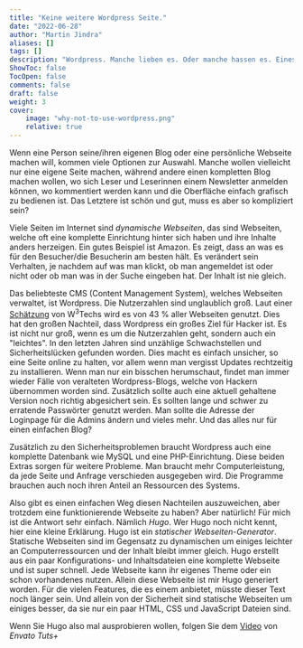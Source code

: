 ```yaml
---
title: "Keine weitere Wordpress Seite."
date: "2022-06-28"
author: "Martin Jindra"
aliases: []
tags: []
description: "Wordpress. Manche lieben es. Oder manche hassen es. Eines steht fest, es ist sehr weit verbreitet."
ShowToc: false
TocOpen: false
comments: false
draft: false
weight: 3
cover:
    image: "why-not-to-use-wordpress.png"
    relative: true
---
```


Wenn eine Person seine/ihren eigenen Blog oder eine persönliche Webseite machen will, kommen viele Optionen zur Auswahl. Manche wollen vielleicht nur eine eigene Seite machen, während andere einen kompletten Blog machen wollen, wo sich Leser und Leserinnen einem Newsletter anmelden können, wo kommentiert werden kann und die Oberfläche einfach grafisch zu bedienen ist. Das Letztere ist schön und gut, muss es aber so kompliziert sein?

Viele Seiten im Internet sind _dynamische Webseiten_, das sind Webseiten, welche oft eine komplette Einrichtung hinter sich haben und ihre Inhalte anders herzeigen. Ein gutes Beispiel ist Amazon. Es zeigt, dass an was es für den Besucher/die Besucherin am besten hält. Es verändert sein Verhalten, je nachdem auf was man klickt, ob man angemeldet ist oder nicht oder ob man was in der Suche eingeben hat. Der Inhalt ist nie gleich.

Das beliebteste CMS (Content Management System), welches Webseiten verwaltet, ist Wordpress. Die Nutzerzahlen sind unglaublich groß. Laut einer [Schätzung](https://w3techs.com/technologies/overview/content_management) von W<sup>3</sup>Techs wird es von 43 % aller Webseiten genutzt. Dies hat den großen Nachteil, dass Wordpress ein großes Ziel für Hacker ist. Es ist nicht nur groß, wenn es um die Nutzerzahlen geht, sondern auch ein "leichtes". In den letzten Jahren sind unzählige Schwachstellen und Sicherheitslücken gefunden worden. Dies macht es einfach unsicher, so eine Seite online zu halten, vor allem wenn man vergisst Updates rechtzeitig zu installieren. Wenn man nur ein bisschen herumschaut, findet man immer wieder Fälle von veralteten Wordpress-Blogs, welche von Hackern übernommen worden sind. Zusätzlich sollte auch eine aktuell gehaltene Version noch richtig abgesichert sein. Es sollten lange und schwer zu erratende Passwörter genutzt werden. Man sollte die Adresse der Loginpage für die Admins ändern und vieles mehr. Und das alles nur für einen einfachen Blog?

Zusätzlich zu den Sicherheitsproblemen braucht Wordpress auch eine komplette Datenbank wie MySQL und eine PHP-Einrichtung. Diese beiden Extras sorgen für weitere Probleme. Man braucht mehr Computerleistung, da jede Seite und Anfrage verschieden ausgegeben wird. Die Programme brauchen auch noch ihren Anteil an Ressourcen des Systems.

Also gibt es einen einfachen Weg diesen Nachteilen auszuweichen, aber trotzdem eine funktionierende Webseite zu haben? Aber natürlich! Für mich ist die Antwort sehr einfach. Nämlich _Hugo_. Wer Hugo noch nicht kennt, hier eine kleine Erklärung. Hugo ist ein _statischer Webseiten-Generator_. Statische Webseiten sind im Gegensatz zu dynamischen um einiges leichter an Computerressourcen und der Inhalt bleibt immer gleich. Hugo erstellt aus ein paar Konfigurations- und Inhaltsdateien eine komplette Webseite und ist super schnell. Jede Webseite kann ihr eigenes Theme oder ein schon vorhandenes nutzen. Allein diese Webseite ist mir Hugo generiert worden. Für die vielen Features, die es einem anbietet, müsste dieser Text noch länger sein. Und allein von der Sicherheit sind statische Webseiten um einiges besser, da sie nur ein paar HTML, CSS und JavaScript Dateien sind.

Wenn Sie Hugo also mal ausprobieren wollen, folgen Sie dem [Video](https://www.youtube.com/watch?v=hjD9jTi_DQ4) von _Envato Tuts+_

